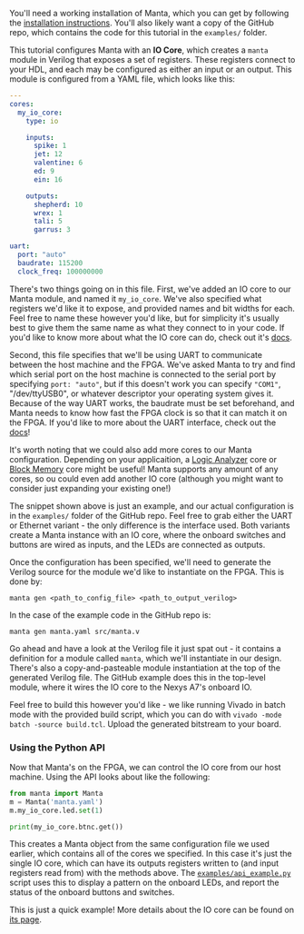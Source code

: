 You'll need a working installation of Manta, which you can get by following the [installation instructions](./installation.md). You'll also likely want a copy of the GitHub repo, which contains the code for this tutorial in the `examples/` folder.

This tutorial configures Manta with an __IO Core__, which creates a `manta` module in Verilog that exposes a set of registers. These registers connect to your HDL, and each may be configured as either an input or an output. This module is configured from a YAML file, which looks like this:

```yaml
---
cores:
  my_io_core:
    type: io

    inputs:
      spike: 1
      jet: 12
      valentine: 6
      ed: 9
      ein: 16

    outputs:
      shepherd: 10
      wrex: 1
      tali: 5
      garrus: 3

uart:
  port: "auto"
  baudrate: 115200
  clock_freq: 100000000
```

There's two things going on in this file. First, we've added an IO core to our Manta module, and named it `my_io_core`. We've also specified what registers we'd like it to expose, and provided names and bit widths for each. Feel free to name these however you'd like, but for simplicity it's usually best to give them the same name as what they connect to in your code. If you'd like to know more about what the IO core can do, check out it's [docs](./io_core.md).

Second, this file specifies that we'll be using UART to communicate between the host machine and the FPGA. We've asked Manta to try and find which serial port on the host machine is connected to the serial port by specifying `port: "auto"`, but if this doesn't work you can specify `"COM1"`, "/dev/ttyUSB0", or whatever descriptor your operating system gives it. Because of the way UART works, the baudrate must be set beforehand, and Manta needs to know how fast the FPGA clock is so that it can match it on the FPGA. If you'd like to more about the UART interface, check out the [docs](./uart.md)!

It's worth noting that we could also add more cores to our Manta configuration. Depending on your applicaition, a [Logic Analyzer](./logic_analyzer_core.md) core or [Block Memory](./block_memory_core.md) core might be useful! Manta supports any amount of any cores, so ou could even add another IO core (although you might want to consider just expanding your existing one!)

The snippet shown above is just an example, and our actual configuration is in the `examples/` folder of the GitHub repo. Feel free to grab either the UART or Ethernet variant - the only difference is the interface used. Both variants create a Manta instance with an IO core, where the onboard switches and buttons are wired as inputs, and the LEDs are connected as outputs.

Once the configuration has been specified, we'll need to generate the Verilog source for the module we'd like to instantiate on the FPGA. This is done by:

`manta gen <path_to_config_file> <path_to_output_verilog>`

In the case of the example code in the GitHub repo is:

`manta gen manta.yaml src/manta.v`

Go ahead and have a look at the Verilog file it just spat out - it contains a definition for a module called `manta`, which we'll instantiate in our design. There's also a copy-and-pasteable module instantiation at the top of the generated Verilog file. The GitHub example does this in the top-level module, where it wires the IO core to the Nexys A7's onboard IO.

Feel free to build this however you'd like - we like running Vivado in batch mode with the provided build script, which you can do with `vivado -mode batch -source build.tcl`. Upload the generated bitstream to your board.

### Using the Python API

Now that Manta's on the FPGA, we can control the IO core from our host machine. Using the API looks about like the following:

```python
from manta import Manta
m = Manta('manta.yaml')
m.my_io_core.led.set(1)

print(my_io_core.btnc.get())
```

This creates a Manta object from the same configuration file we used earlier, which contains all of the cores we specified. In this case it's just the single IO core, which can have its outputs registers written to (and input registers read from) with the methods above. The [`examples/api_example.py`](https://github.com/fischermoseley/manta/tree/main/examples/nexys_a7/io_core_uart/api_example.py) script uses this to display a pattern on the onboard LEDs, and report the status of the onboard buttons and switches.

This is just a quick example! More details about the IO core can be found on [its page](./io_core.md).